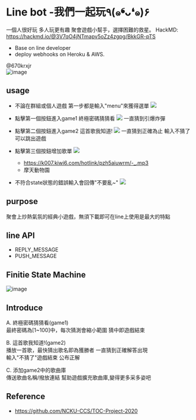 # Line bot -我們一起玩٩(๑❛ᴗ❛๑)۶
一個人很好玩 多人玩更有趣
聚會遊戲小幫手，選擇困難的救星。
HackMD: https://hackmd.io/@3V7qO4jNTmapv5oZz4zgpg/BkkGR-pTS
* Base on line developer
* deploy webhooks on Heroku & AWS.

@670krxjr     
![image](https://github.com/f74066357/Line_Chatbot/blob/master/src/670krxjr.png)

## usage
- 不論在群組或個人遊戲 第一步都是輸入"menu"來獲得選單
![](https://github.com/f74066357/Line_Chatbot/blob/master/src/1.png)
- 點擊第一個按鈕進入game1 終極密碼猜猜看
![](https://github.com/f74066357/Line_Chatbot/blob/master/src/2.jpg)
一直猜到引爆炸彈
- 點擊第二個按鈕進入game2 這首歌我知道!
![](https://github.com/f74066357/Line_Chatbot/blob/master/src/3.png)
一直猜到正確為止 輸入不猜了可以跳出遊戲
- 點擊第三個按鈕增加歌單
![](https://github.com/f74066357/Line_Chatbot/blob/master/src/4.png)
   - https://k007.kiwi6.com/hotlink/pzh5aiuwrm/-_.mp3
   - 摩天動物園

- 不符合state狀態的錯誤輸入會回傳"不要亂~"
![](https://github.com/f74066357/Line_Chatbot/blob/master/src/5.png)

## purpose
聚會上炒熱氣氛的經典小遊戲，無須下載即可在line上使用是最大的特點

## line API  
* REPLY_MESSAGE
* PUSH_MESSAGE

## Finitie State Machine
![image](https://github.com/f74066357/Line_Chatbot/blob/master/src/fsm.png)


## Introduce
A.  終極密碼猜猜看(game1)  
    最終密碼為[1~100]中，每次猜測會縮小範圍 猜中即遊戲結束  

B.  這首歌我知道!(game2)  
    播放一首歌，最快猜出歌名即為獲勝者 一直猜到正確解答出現  
    輸入"不猜了"遊戲結束 公布正解  

C.  添加game2中的歌曲庫  
    傳送歌曲名稱/撥放連結 幫助遊戲擴充歌曲庫,變得更多采多姿吧  

## Reference
* https://github.com/NCKU-CCS/TOC-Project-2020
